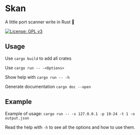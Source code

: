 # Skan
A little port scanner write in Rust 🦀

[![License: GPL v3](https://img.shields.io/badge/License-GPL%20v3-blue.svg)](http://www.gnu.org/licenses/gpl-3.0)

## Usage 
Use `cargo build` to add all crates

Use `cargo run -- -<Options>`

Show help with `cargo run -- -h`

Generate documentation `cargo doc --open`


## Example 
Example of usage: `cargo run -- -s 127.0.0.1 -p 19-24 -t 1 -o output.json`

Read the help with `-h` to see all the options and how to use them.
